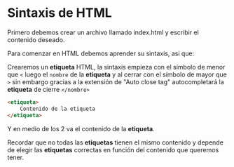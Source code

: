 # Sintaxis de HTML

Primero debemos crear un archivo llamado index.html y escribir el contenido deseado.

Para comenzar en HTML debemos aprender su sintaxis, asi que:

Crearemos un **etiqueta** HTML, la sintaxis empieza con el símbolo de menor que `<` luego el `nombre` de la **etiqueta** y al cerrar con el símbolo de mayor que `>` sin embargo gracias a la extensión de "Auto close tag" autocompletará la **etiqueta** de cierre `</nombre>`

~~~html
<etiqueta>
    Contenido de la etiqueta
</etiqueta>
~~~

Y en medio de los 2 va el contenido de la **etiqueta**.

Recordar que no todas las **etiquetas** tienen el mismo contenido y depende de elegir las **etiquetas** correctas en función del contenido que queremos tener.